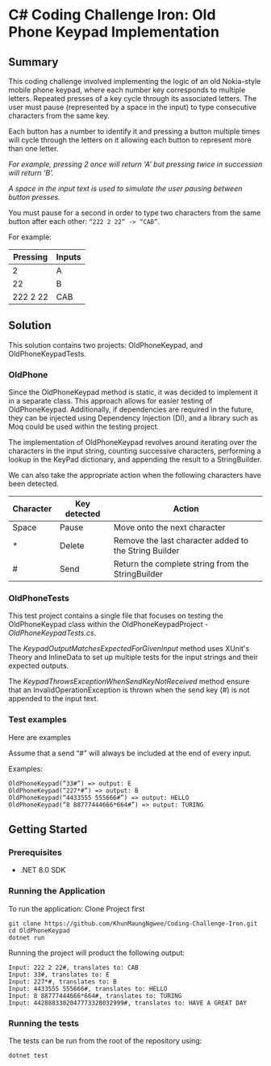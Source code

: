 # C# Coding Challenge Iron: Old Phone Keypad Implementation

## Summary

This coding challenge involved implementing the logic of an old Nokia-style mobile phone keypad, where each number key corresponds to multiple letters. Repeated presses of a key cycle through its associated letters. The user must pause (represented by a space in the input) to type consecutive characters from the same key.

Each button has a number to identify it and pressing a button multiple times will cycle through the letters on it allowing each button to represent more than one letter.

*For example, pressing 2 once will return ‘A’ but pressing twice in succession will return ‘B’.*

*A space in the input text is used to simulate the user pausing between button presses.*

You must pause for a second in order to type two characters from the same button after each other: `“222 2 22” -> “CAB”`.

For example:

|  Pressing   |  Inputs   |
|  ---------  | --------- |
|  2          |  A        |
|  22         |  B        |
|  222 2 22   |  CAB      |


## Solution

This solution contains two projects: OldPhoneKeypad, and OldPhoneKeypadTests.

### OldPhone

Since the OldPhoneKeypad method is static, it was decided to implement it in a separate class. This approach allows for easier testing of OldPhoneKeypad. Additionally, if dependencies are required in the future, they can be injected using Dependency Injection (DI), and a library such as Moq could be used within the testing project.

The implementation of OldPhoneKeypad revolves around iterating over the characters in the input string, counting successive characters, performing a lookup in the KeyPad dictionary, and appending the result to a StringBuilder.

We can also take the appropriate action when the following characters have been detected.


| Character | Key detected | Action |
| --------  | ----------| ------- |
| Space     | Pause  | Move onto the next character   |
| *         | Delete | Remove the last character added to the String Builder     |
| #         | Send   | Return the complete string from the StringBuilder |


### OldPhoneTests

This test project contains a single file that focuses on testing the OldPhoneKeypad class within the OldPhoneKeypadProject - *OldPhoneKeypadTests.cs*.

The *KeypadOutputMatchesExpectedForGivenInput* method uses XUnit's Theory and InlineData to set up multiple tests for the input strings and their expected outputs.  

The *KeypadThrowsExceptionWhenSendKeyNotReceived* method ensure that an InvalidOperationException is thrown when the send key (#) is not appended to the input text.


### Test examples

Here are examples

Assume that a send “#” will always be included at the end of every input.

Examples:
```
OldPhoneKeypad(“33#”) => output: E 
OldPhoneKeypad(“227*#”) => output: B 
OldPhoneKeypad(“4433555 555666#”) => output: HELLO 
OldPhoneKeypad(“8 88777444666*664#”) => output: TURING
```


## Getting Started

### Prerequisites

- .NET 8.0 SDK


### Running the Application
To run the application:
Clone Project first

```
git clone https://github.com/KhunMaungNgwee/Coding-Challenge-Iron.git
cd OldPhoneKeypad
dotnet run
```

Running the project will product the following output:

```
Input: 222 2 22#, translates to: CAB
Input: 33#, translates to: E
Input: 227*#, translates to: B
Input: 4433555 555666#, translates to: HELLO
Input: 8 88777444666*664#, translates to: TURING
Input: 4428883302047773328032999#, translates to: HAVE A GREAT DAY
```

### Running the tests

The tests can be run from the root of the repository using:

```
dotnet test
```
